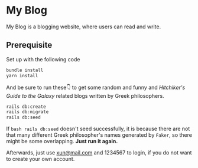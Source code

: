 # My Blog

My Blog is a blogging website, where users can read and write. 

## Prerequisite
Set up with the following code
```bash
bundle install
yarn install
```
And be sure to run these👇 to get some random and funny and *Hitchiker's Guide to the Galaxy* related blogs written by Greek philosophers.
```bash
rails db:create
rails db:migrate
rails db:seed
```
If ```bash rails db:seed``` doesn't seed successfully, it is because there are not that many different Greek philosopher's names generated by ```Faker```, so there might be some overlapping. 
**Just run it again.**

Afterwards, just use xun@mail.com and 1234567 to login, if you do not want to create your own account.
